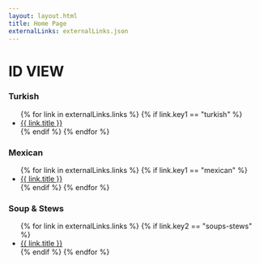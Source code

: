 ```yaml
---
layout: layout.html
title: Home Page
externalLinks: externalLinks.json
---
```

# ID VIEW

### Turkish ###
<ul>
    {% for link in externalLinks.links %}
        {% if link.key1 == "turkish" %}
            <li><a href="{{ link.url }}">{{ link.title }}</a></li>
        {% endif %} 
    {% endfor %}
</ul>

### Mexican ###
<ul>
    {% for link in externalLinks.links %}
        {% if link.key1 == "mexican" %}
            <li><a href="{{ link.url }}">{{ link.title }}</a></li>
        {% endif %} 
    {% endfor %}
</ul>

### Soup & Stews ###

<ul>
    {% for link in externalLinks.links %}
        {% if link.key2 == "soups-stews" %}
            <li><a href="{{ link.url }}">{{ link.title }}</a></li>
        {% endif %} 
    {% endfor %}
</ul>

    

 



